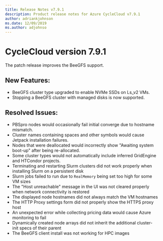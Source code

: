 ```yaml
---
title: Release Notes v7.9.1
description: Product release notes for Azure CycleCloud v7.9.1
author: adriankjohnson
ms.date: 12/09/2019
ms.author: adjohnso
---
```


# CycleCloud version 7.9.1

The patch release improves the BeeGFS support.

## New Features:
 * BeeGFS cluster type upgraded to enable NVMe SSDs on Ls_v2 VMs.
 * Stopping a BeeGFS cluster with managed disks is now supported.

## Resolved Issues:
 * PBSpro nodes would occasionally fail initial converge due to hostname mismatch.
 * Cluster names containing spaces and other symbols would cause Jetpack installation failures.
 * Nodes that were deallocated would incorrectly show "Awaiting system boot-up" after being re-allocated.
 * Some cluster types would not automatically include inferred GridEngine and HTCondor projects.
 * Terminating and restarting Slurm clusters did not work properly when installing Slurm on a persistent disk
 * Slurm jobs failed to run due to `RealMemory` being set too high for some VM sizes
 * The "Host unreachable" message in the UI was not cleared properly when network connectivity is restored
 * The displayed node hostnames did not always match the VM hostnames
 * The HTTP Proxy settings form did not properly show the HTTPS proxy host
 * An unexpected error while collecting pricing data would cause Azure monitoring to fail
 * Dynamically created node arrays did not inherit the additional cluster-init specs of their parent
 * The BeeGFS client install was not working for HPC images